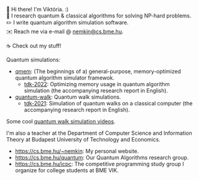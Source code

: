 :wave: Hi there! I'm Viktória. :)  
:telescope: I research quantum & classical algorithms for solving NP-hard problems.  
:pencil2: I write quantum algorithm simulation software.  
:envelope: Reach me via e-mail @ nemkin@cs.bme.hu.

:coffee: Check out my stuff!

Quantum simulations:

- [qmem](https://github.com/nemkin/qmem): (The beginnings of a) general-purpose, memory-optimized quantum algorithm simulator framewok.
  - [tdk-2022](https://github.com/nemkin/tdk-2022): Optimizing memory usage in quantum algorithm simulation (the accompanying research report in English).
- [quantum-walk](https://github.com/nemkin/quantum-walk): Quantum walk simulations.
  - [tdk-2021](https://github.com/nemkin/tdk-2021): Simulation of quantum walks on a classical computer (the accompanying research report in English).

Some cool [quantum walk simulation videos](https://nemk.in/quantum).

I'm also a teacher at the Department of Computer Science and Information Theory at Budapest University of Technology and Economics.

- https://cs.bme.hu/~nemkin: My personal website.
- https://cs.bme.hu/quantum: Our Quantum Algorithms research group.
- https://cs.bme.hu/icpc: The competitive programming study group I organize for college students at BME VIK.
